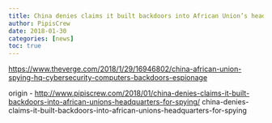 ```yaml
---
title: China denies claims it built backdoors into African Union’s headquarters for spying
author: PipisCrew
date: 2018-01-30
categories: [news]
toc: true
---
```


https://www.theverge.com/2018/1/29/16946802/china-african-union-spying-hq-cybersecurity-computers-backdoors-espionage

origin - http://www.pipiscrew.com/2018/01/china-denies-claims-it-built-backdoors-into-african-unions-headquarters-for-spying/ china-denies-claims-it-built-backdoors-into-african-unions-headquarters-for-spying